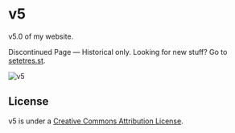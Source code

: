 v5
==

v5.0 of my website.

Discontinued Page &#8212; Historical only. Looking for new stuff? Go to [setetres.st].

![v5](http://files.setetres.st/img/v5-header.gif?v=2&raw=true)

License
-------

v5 is under a [Creative Commons Attribution License].

[setetres.st]: http://setetres.st
[Creative Commons Attribution License]: http://creativecommons.org/licenses/by/4.0
